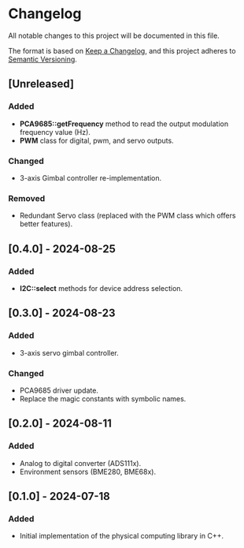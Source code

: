 # Changelog

All notable changes to this project will be documented in this file.

The format is based on [Keep a Changelog](https://keepachangelog.com/en/1.0.0/),
and this project adheres to [Semantic Versioning](https://semver.org/spec/v2.0.0.html).

## [Unreleased]

### Added

- **PCA9685::getFrequency** method to read the output modulation frequency value (Hz).
- **PWM** class for digital, pwm, and servo outputs.

### Changed

- 3-axis Gimbal controller re-implementation.

### Removed

- Redundant Servo class (replaced with the PWM class which offers better features).

## [0.4.0] - 2024-08-25

### Added

- **I2C::select** methods for device address selection.

## [0.3.0] - 2024-08-23

### Added

- 3-axis servo gimbal controller.

### Changed

- PCA9685 driver update.
- Replace the magic constants with symbolic names.

## [0.2.0] - 2024-08-11

### Added

- Analog to digital converter (ADS111x).
- Environment sensors (BME280, BME68x).

## [0.1.0] - 2024-07-18

### Added

- Initial implementation of the physical computing library in C++.
